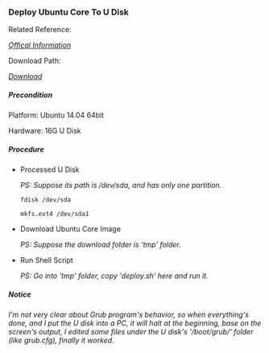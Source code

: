 ### Deploy Ubuntu Core To U Disk

Related Reference:<p>
[*Offical Information*](https://wiki.ubuntu.com/Core)

Download Path:<p>
[*Download*](http://cdimage.ubuntu.com/ubuntu-core/releases/)

##### Precondition
Platform: Ubuntu 14.04 64bit<p>
Hardware: 16G U Disk<p>

##### Procedure
+ Processed U Disk<p>
*PS: Suppose its path is /dev/sda, and has only one partition.*<p>
`fdisk /dev/sda`<p>
`mkfs.ext4 /dev/sda1`<p>

+ Download Ubuntu Core Image<p>
*PS: Suppose the download folder is 'tmp' folder.*<p>

+ Run Shell Script<p>
*PS: Go into 'tmp' folder, copy 'deploy.sh' here and run it.*<p>

##### Notice
*I'm not very clear about Grub program's behavior, so when everything's done, and I put the U disk into a PC, it will halt at the beginning, base on the screen's output, I edited some files under the U disk's '/boot/grub/' folder (like grub.cfg), finally it worked.*<p>
